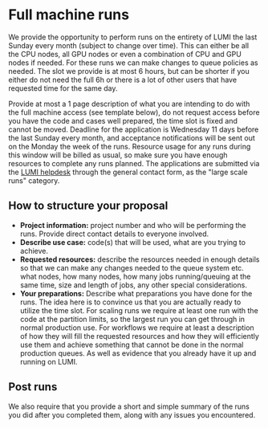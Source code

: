 # Full machine runs

We provide the opportunity to perform runs on the entirety of LUMI the last
Sunday every month (subject to change over time). This can either be all the CPU
nodes, all GPU nodes or even a combination of CPU and GPU nodes if needed. For
these runs we can make changes to queue policies as needed. The slot we provide
is at most 6 hours, but can be shorter if you either do not need the full 6h or
there is a lot of other users that have requested time for the same day.

Provide at most a 1 page description of what you are intending to do with the
full machine access (see template below), do not request access before you have
the code and cases well prepared, the time slot is fixed and cannot be moved.
Deadline for the application is Wednesday 11 days before the last Sunday every
month, and acceptance notifications will be sent out on the Monday the week of
the runs. Resource usage for any runs during this window will be billed as
usual, so make sure you have enough resources to complete any runs planned. The
applications are submitted via the [LUMI helpdesk](https://lumi-supercomputer.eu/user-support/need-help/)
through the general contact form, as the "large scale runs" category.

## How to structure your proposal

- **Project information:** project number and who will be performing the runs.
  Provide direct contact details to everyone involved.
- **Describe use case:** code(s) that will be used, what are you trying to
  achieve.
- **Requested resources:** describe the resources needed in enough details so
  that we can make any changes needed to the queue system etc. what nodes, how
  many nodes, how many jobs running/queuing at the same time, size and length of
  jobs, any other special considerations.
- **Your preparations:** Describe what preparations you have done for the runs.
  The idea here is to convince us that you are actually ready to utilize the
  time slot. For scaling runs we require at least one run with the code at the
  partition limits, so the largest run you can get through in normal production
  use. For workflows we require at least a description of how they will fill the
  requested resources and how they will efficiently use them and achieve
  something that cannot be done in the normal production queues. As well as
  evidence that you already have it up and running on LUMI.

## Post runs

We also require that you provide a short and simple summary of the runs you did
after you completed them, along with any issues you encountered.